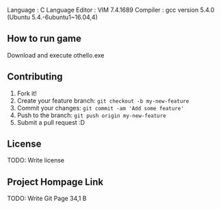 Language : C Language
Editor : VIM 7.4.1689
Compiler : gcc version 5.4.0 (Ubuntu 5.4.-6ubuntu1~16.04,4)

## How to run game

Download and execute othello.exe

## Contributing

1. Fork it!
2. Create your feature branch: `git checkout -b my-new-feature`
3. Commit your changes: `git commit -am 'Add some feature'`
4. Push to the branch: `git push origin my-new-feature`
5. Submit a pull request :D

## License

TODO: Write license

## Project Hompage Link

TODO: Write Git Page
                                                              34,1          B
